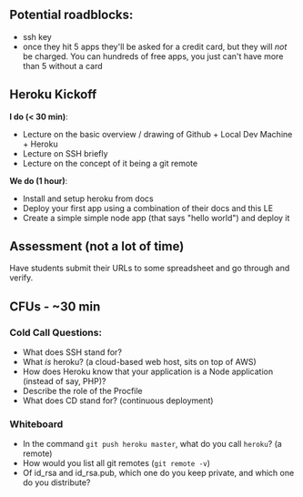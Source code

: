 ## Potential roadblocks:

- ssh key
- once they hit 5 apps they'll be asked for a credit card, but they will _not_ be charged.  You can hundreds of free apps, you just can't have more than 5 without a card

## Heroku Kickoff

**I do (< 30 min)**:

- Lecture on the basic overview / drawing of Github + Local Dev Machine + Heroku
- Lecture on SSH briefly
- Lecture on the concept of it being a git remote

**We do (1 hour)**:

- Install and setup heroku from docs
- Deploy your first app using a combination of their docs and this LE
- Create a simple simple node app (that says "hello world") and deploy it

## Assessment (not a lot of time)

Have students submit their URLs to some spreadsheet and go through and verify.

## CFUs - ~30 min

### Cold Call Questions:

- What does SSH stand for?
- What _is_ heroku? (a cloud-based web host, sits on top of AWS)
- How does Heroku know that your application is a Node application (instead of say, PHP)?
- Describe the role of the Procfile
- What does CD stand for? (continuous deployment)

### Whiteboard 

- In the command `git push heroku master`, what do you call `heroku`? (a remote)
- How would you list all git remotes (`git remote -v`)
- Of id_rsa and id_rsa.pub, which one do you keep private, and which one do you distribute?
